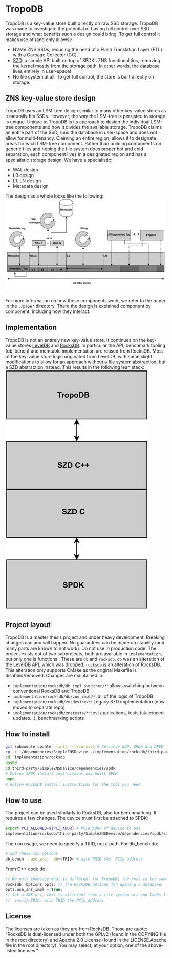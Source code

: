# TropoDB

TropoDB is a key-value store built directly on raw SSD storage. TropoDB was made to investigate the potential of having full control over SSD storage and what benefits such a design could bring.
To get full control it makes use of (and only allows):

* NVMe ZNS SSDs, reducing the need of a Flash Translation Layer (FTL) with a Garbage Collector (GC).
* [SZD](https://github.com/Krien/SimpleZNSDevice): a simple API built on top of SPDKs ZNS functionalities, removing the kernel mostly from the storage path. In other words, the database lives entirely in user-space!
* No file system at all. To get full control, the store is built directly on storage.

## ZNS key-value store design

TropoDB uses an LSM-tree design similar to many other key-value stores as it naturally fits SSDs. However, the way the LSM-tree is persisted to storage is unique. Unique to TropoDB is its approach to design the individual LSM-tree components and how it divides the available storage. TropoDB claims an entire part of the SSD, runs the database in user-space and does not allow for multi-tenancy. Claiming an entire region, allows it to designate areas for each LSM-tree component. Rather than building components on generic files and hoping the file system does proper hot and cold separation, each component lives in a designated region and has a specialistic storage design. We have a specialistic:

* WAL design
* L0 design
* L1..LN design
* Metadata design

The design as a whole looks like the following: ![Broken graph...](./paper/graphs/TropoDB_design.svg).

For more information on how these components work, we refer to the paper in the `./paper` directory.
There the design is explained component by component, including how they interact.

## Implementation

TropoDB is not an entirely new key-value store. It continues on the key-value stores [LevelDB](https://github.com/google/leveldb) and [RocksDB](https://github.com/facebook/rocksdb). In particular the API, benchmark tooling (db_bench) and memtable implementation are reused from RocksDB. Most of the key-value store logic originated from LevelDB, with some slight modifications to allow for an approach without a file system abstraction, but a SZD abstraction instead. This results in the following lean stack:
![Broken graph...](./paper/graphs/TropoDB_layers.svg)

## Project layout

TropoDB is a master thesis project and under heavy development. Breaking changes can and will happen. No guarantees can be made on stability (and many parts are known to not work). Do not use in production code!
The project exists out of two subprojects, both are available in `implementation`, but only one is functional. These are `db` and `rocksdb`. `db` was an alteration of the LevelDB API, which was dropped. `rocksdb` is an alteration of RocksDB. This alteration only supports CMake as the original Makefile is disabled/removed. Changes are maintained in:

* `implementation/rocksdb/db_impl_switcher/*`: allows switching between conventional RocksDB and TropoDB.
* `implementation/rocksdb/db/zns_impl/*`: all of the logic of TropoDB.
* `implementation/rocksdb/znsdevice/*`: Legacy SZD implementation (now moved to separate repo)
* `implementation/rocksdb/znstests/*`: test applications, tests (stale/need updates...), benchmarking scripts

## How to install

```bash
git submodule update --init --recursive # Retrieve SZD, SPDK and DPDK
cp -r ./dependencies/SimpleZNSDevice ./implementation/rocksdb/third-party
cd  implementation/rocksdb
pushd .
cd third-party/SimpleZNSDevice/dependencies/spdk
# Follow SPDK install instructions and built SPDK
popd
# Follow RocksDB install instructions for the tool you need
```

## How to use

The project can be used similarly to RocksDB, also for benchmarking. It requires a few changes.
The device must first be attached to SPDK:

```bash
export PCI_ALLOWED=${PCI_ADDR} # PCIe_ADDR of device to use
implementation/rocksdb/third-party/SimpleZNSDevice/dependencies/spdk/scripts/setup.sh
```

Then on usage, we need to specify a TRID, not a path.
For db_bench do:

```bash
# add these two options
db_bench --use_zns --db=<TRID> # with TRID the  PCIe address
```

From C++ code do:

```C++
// We only showcase what is different for TropoDB, the rest is the same as for RocksDB.
rocksdb::Options opts; // The RocksDB options for opening a database.
opts.use_zns_impl = true;
// Set a ZNS uri, this is different from a file system uri and looks like:
//  zns://<TRID> with TRID the PCIe_Address
```

## License

The licenses are taken as they are from RocksDB. Those are quote:
"RocksDB is dual-licensed under both the GPLv2 (found in the COPYING file in the root directory) and Apache 2.0 License (found in the LICENSE.Apache file in the root directory). You may select, at your option, one of the above-listed licenses."
